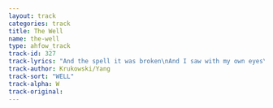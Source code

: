 ```yaml
---
layout: track
categories: track
title: The Well
name: the-well
type: ahfow_track
track-id: 327
track-lyrics: "And the spell it was broken\nAnd I saw with my own eyes\nI never knew that the water could rise so very high\nThere was a time I remember\nThere was a time it was otherwise\nThere was a time that the water didn't rise and rise\nBut the wide open water leads to the sea\nThe wide open water can set you free\nI never learned to turn my boat\nInto the waves to survive\nI let the cruel, cruel water just rise and rise\nWas there a time, can I remember?\nWas there a time when it was otherwise?\nWas there a time that the water didn't rise so very high?\nBut the wide open water leads to the sea\nThe wide open water can set you free"
track-author: Krukowski/Yang
track-sort: "WELL"
track-alpha: W
track-original: 
---
```

